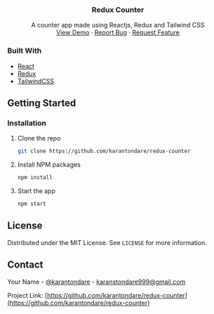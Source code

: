 <p align="center">
  <h3 align="center">Redux Counter</h3>

  <p align="center">
    A counter app made using Reactjs, Redux and Tailwind CSS
    <br />
    <a href="https://redux-counter-pi.vercel.app/">View Demo</a>
    ·
    <a href="https://github.com/karantondare/redux-counter/issues">Report Bug</a>
    ·
    <a href="https://github.com/karantondare/redux-counter/issues">Request Feature</a>
  </p>
</p>

### Built With

- [React](https://reactjs.org/)
- [Redux](https://redux.js.org/)
- [TailwindCSS](https://tailwindcss.com/)

<!-- GETTING STARTED -->

## Getting Started

### Installation

1. Clone the repo
   ```sh
   git clone https://github.com/karantondare/redux-counter
   ```
2. Install NPM packages
   ```sh
   npm install
   ```
3. Start the app
   ```sh
   npm start
   ```

<!-- LICENSE -->

## License

Distributed under the MIT License. See `LICENSE` for more information.

<!-- CONTACT -->

## Contact

Your Name - [@karantondare](https://twitter.com/karantondare) - karanstondare999@gmail.com

Project Link: [https://github.com/karantondare/redux-counter](https://github.com/karantondare/redux-counter)
